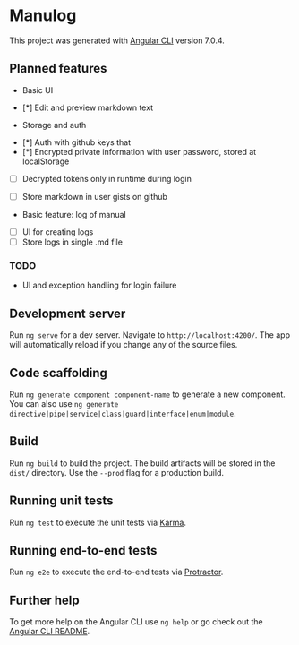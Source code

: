 # Manulog

This project was generated with [Angular CLI](https://github.com/angular/angular-cli) version 7.0.4.

## Planned features
* Basic UI
- [*] Edit and preview markdown text
* Storage and auth
- [*] Auth with github keys that 
- [*] Encrypted private information with user password, stored at localStorage 
- [ ] Decrypted tokens only in runtime during login 

- [ ] Store markdown in user gists on github
* Basic feature: log of manual
- [ ] UI for creating logs
- [ ] Store logs in single .md file

### TODO
* UI and exception handling for login failure

## Development server

Run `ng serve` for a dev server. Navigate to `http://localhost:4200/`. The app will automatically reload if you change any of the source files.

## Code scaffolding

Run `ng generate component component-name` to generate a new component. You can also use `ng generate directive|pipe|service|class|guard|interface|enum|module`.

## Build

Run `ng build` to build the project. The build artifacts will be stored in the `dist/` directory. Use the `--prod` flag for a production build.

## Running unit tests

Run `ng test` to execute the unit tests via [Karma](https://karma-runner.github.io).

## Running end-to-end tests

Run `ng e2e` to execute the end-to-end tests via [Protractor](http://www.protractortest.org/).

## Further help

To get more help on the Angular CLI use `ng help` or go check out the [Angular CLI README](https://github.com/angular/angular-cli/blob/master/README.md).
